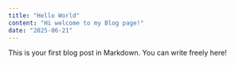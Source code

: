 ```yaml
---
title: "Hello World"
content: "Hi welcome to my Blog page!"
date: "2025-06-21"
---
```


This is your first blog post in Markdown. You can write freely here!
